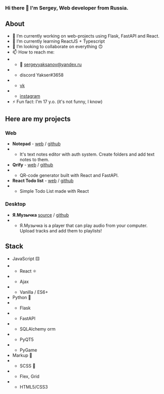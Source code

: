 ### Hi there 👋 I'm Sergey, Web developer from Russia.

## About
- 🔭 I’m currently working on web-projects using Flask, FastAPI and React.
- 🌱 I’m currently learning ReactJS + Typescript
- 👯 I’m looking to collaborate on everything 🙃
- 📫 How to reach me:
- - 📧 sergeyyaksanov@yandex.ru
- - discord Yakser#3658
- - [vk](https://vk.com/yakser)
- - [instagram](https://www.instagram.com/y4kser/)
- ⚡ Fun fact: I'm 17 y.o. (it's not funny, I know)

## Here are my projects
### Web
* **Notepad** - [web](https://yakser-notepad.herokuapp.com) / [github](https://github.com/Yakser/Yakser-Notepad)
* * It's text notes editor with auth system. Create folders and add text notes to them.
* **Qrify** - [web](https://react-qrcode-generator.herokuapp.com) / [github](https://github.com/Yakser/QRCodeGenerator)
* * QR-code generator built with React and FastAPI.
* **React Todo list** - [web](https://yakser-todo.herokuapp.com/) / [github](https://github.com/Yakser/react-todo)
* * Simple Todo List made with React
### Desktop
* **Я.Музычка** [source](https://yadi.sk/d/eJMPP2OCAINtDA) / [github](https://github.com/Yakser/Ya.Musichka)
* * Я.Музычка is a player that can play audio from your computer. Upload tracks and add them to playlists!
## Stack
* JavaScript 🟨
* * React ⚛
* * Ajax
* * Vanilla / ES6+
* Python 🐍
* * Flask
* * FastAPI
* * SQLAlchemy orm
* * PyQT5 
* * PyGame
* Markup 🔡
* * SCSS 🎀
* * Flex, Grid
* * HTML5/CSS3
